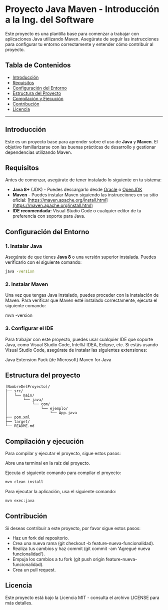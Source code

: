# Proyecto Java Maven - Introducción a la Ing. del Software

Este proyecto es una plantilla base para comenzar a trabajar con aplicaciones Java utilizando Maven. Asegúrate de seguir las instrucciones para configurar tu entorno correctamente y entender cómo contribuir al proyecto.

## Tabla de Contenidos

- [Introducción](#introducción)
- [Requisitos](#requisitos)
- [Configuración del Entorno](#configuración-del-entorno)
- [Estructura del Proyecto](#estructura-del-proyecto)
- [Compilación y Ejecución](#compilación-y-ejecución)
- [Contribución](#contribución)
- [Licencia](#licencia)

---

## Introducción

Este es un proyecto base para aprender sobre el uso de **Java** y **Maven**. El objetivo familiarizarse con las buenas prácticas de desarrollo y gestionar dependencias utilizando Maven.

## Requisitos

Antes de comenzar, asegúrate de tener instalado lo siguiente en tu sistema:

- **Java 8+** (JDK) - Puedes descargarlo desde [Oracle](https://www.oracle.com/java/technologies/javase-jdk11-downloads.html) o [OpenJDK](https://openjdk.java.net/)
- **Maven** - Puedes instalar Maven siguiendo las instrucciones en su sitio oficial: [https://maven.apache.org/install.html](https://maven.apache.org/install.html)
- **IDE recomendada:** Visual Studio Code o cualquier editor de tu preferencia con soporte para Java.

## Configuración del Entorno

### 1. Instalar Java
Asegúrate de que tienes **Java 8** o una versión superior instalada. Puedes verificarlo con el siguiente comando:

```bash
java -version
```

### 2. Instalar Maven
Una vez que tengas Java instalado, puedes proceder con la instalación de Maven. Para verificar que Maven esté instalado correctamente, ejecuta el siguiente comando:

mvn -version

### 3. Configurar el IDE
Para trabajar con este proyecto, puedes usar cualquier IDE que soporte Java, como Visual Studio Code, IntelliJ IDEA, Eclipse, etc. Si estás usando Visual Studio Code, asegúrate de instalar las siguientes extensiones:

Java Extension Pack (de Microsoft)
Maven for Java

## Estructura del proyecto

```plaintext
[NombreDelProyecto]/
├── src/
│   └── main/
│       └── java/
│           └── com/
│               └── ejemplo/
│                   └── App.java
├── pom.xml
├── target/
└── README.md
```

## Compilación y ejecución

Para compilar y ejecutar el proyecto, sigue estos pasos:

Abre una terminal en la raíz del proyecto.

Ejecuta el siguiente comando para compilar el proyecto:
```bash
mvn clean install
```
Para ejecutar la aplicación, usa el siguiente comando:
```bash
mvn exec:java
```

## Contribución

Si deseas contribuir a este proyecto, por favor sigue estos pasos:
- Haz un fork del repositorio.
- Crea una nueva rama (git checkout -b feature-nueva-funcionalidad).
- Realiza tus cambios y haz commit (git commit -am 'Agregué nueva funcionalidad').
- Empuja los cambios a tu fork (git push origin feature-nueva-funcionalidad).
- Crea un pull request.

## Licencia

Este proyecto está bajo la Licencia MIT - consulta el archivo LICENSE para más detalles.

